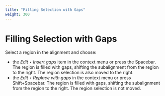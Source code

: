 ```yaml
---
title: "Filling Selection with Gaps"
weight: 300
---
```



# Filling Selection with Gaps

Select a region in the alignment and choose:

*   the _Edit ‣ Insert gaps_ item in the context menu or press the Spacebar. The region is filled with gaps, shifting the subalignment from the region to the right. The region selection is also moved to the right.
*   the _Edit ‣ Replace with gaps_ in the context menu or press Shift+Spacebar. The region is filled with gaps, shifting the subalignment from the region to the right. The region selection is not moved.